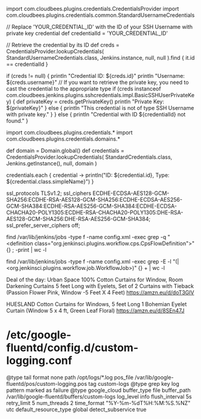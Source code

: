 



import com.cloudbees.plugins.credentials.CredentialsProvider
import com.cloudbees.plugins.credentials.common.StandardUsernameCredentials

// Replace 'YOUR_CREDENTIAL_ID' with the ID of your SSH Username with private key credential
def credentialId = 'YOUR_CREDENTIAL_ID'

// Retrieve the credential by its ID
def creds = CredentialsProvider.lookupCredentials(
    StandardUsernameCredentials.class,
    Jenkins.instance,
    null,
    null
).find { it.id == credentialId }

if (creds != null) {
    println "Credential ID: ${creds.id}"
    println "Username: ${creds.username}"
    // If you want to retrieve the private key, you need to cast the credential to the appropriate type
    if (creds instanceof com.cloudbees.jenkins.plugins.sshcredentials.impl.BasicSSHUserPrivateKey) {
        def privateKey = creds.getPrivateKey()
        println "Private Key: ${privateKey}"
    } else {
        println "This credential is not of type SSH Username with private key."
    }
} else {
    println "Credential with ID ${credentialId} not found."
}






import com.cloudbees.plugins.credentials.*
import com.cloudbees.plugins.credentials.domains.*

def domain = Domain.global()
def credentials = CredentialsProvider.lookupCredentials(
    StandardCredentials.class, Jenkins.getInstance(), null, domain
)

credentials.each { credential ->
    println("ID: ${credential.id}, Type: ${credential.class.simpleName}")
}



ssl_protocols TLSv1.2;
    ssl_ciphers ECDHE-ECDSA-AES128-GCM-SHA256:ECDHE-RSA-AES128-GCM-SHA256:ECDHE-ECDSA-AES256-GCM-SHA384:ECDHE-RSA-AES256-GCM-SHA384:ECDHE-ECDSA-CHACHA20-POLY1305:ECDHE-RSA-CHACHA20-POLY1305:DHE-RSA-AES128-GCM-SHA256:DHE-RSA-AES256-GCM-SHA384;
    ssl_prefer_server_ciphers off;

find /var/lib/jenkins/jobs -type f -name config.xml -exec grep -q "<definition class=\"org.jenkinsci.plugins.workflow.cps.CpsFlowDefinition\">" {} \; -print | wc -l


find /var/lib/jenkins/jobs -type f -name config.xml -exec grep -E -l "(<flowDefinition>|<org.jenkinsci.plugins.workflow.job.WorkflowJob>)" {} + | wc -l



Deal of the day: Urban Space 100% Cotton Curtains for Window, Room Darkening Curtains 5 feet Long with Eyelets, Set of 2 Curtains with Tieback (Passion Flower Pink, Window -5 Feet X 4 Feet) https://amzn.eu/d/doT3GlV


HUESLAND Cotton Curtains for Windows, 5 feet Long 1 Bohemian Eyelet Curtain (Window 5 x 4 ft, Green Leaf Floral) https://amzn.eu/d/8SEn47J


# /etc/google-fluentd/config.d/custom-logging.conf

<source>
  @type tail
  format none
  path /opt/logs/*.log
  pos_file /var/lib/google-fluentd/pos/custom-logging.pos
  tag custom-logs
</source>

<filter custom-logs>
  @type grep
  <regexp>
    key log
    pattern marked as failure
  </regexp>
</filter>

<match custom-logs>
  @type google_cloud
  buffer_type file
  buffer_path /var/lib/google-fluentd/buffers/custom-logs
  log_level info
  flush_interval 5s
  retry_limit 5
  num_threads 2
  time_format "%Y-%m-%dT%H:%M:%S.%NZ"
  utc
  default_resource_type global
  detect_subservice true
</match>
